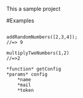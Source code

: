This a sample project

#Examples

````

addRandomNumbers([2,3,4]);
//=> 9
````

````
multiplyTwoNumbers(1,2)
//=>2
````

````
*function* getConfig
*params* config
	*name
	*mail
	*token
````


